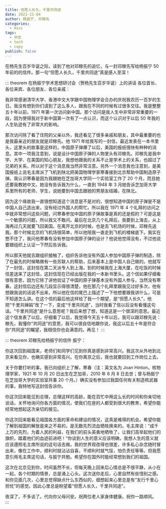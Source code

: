 ```yaml
---
title: 但愿人长久，千里共同途
date: 2021-11-04
author: 杨振宁, 邓稼先
categories:
  - misc
tags:
  - 中文
  - tech
  - copy
publish: false
---
```


在杨先生百岁华诞之际，读到了他对邓稼先的追忆，与一封邓稼先写给杨振宁 50 年前的的信件。那一句“但愿人长久，千里共同途”真是感人至深！

<!-- more -->

::: theorem 在杨振宁学术思想研讨会（贺杨先生百岁华诞）上的讲话
各位首长、各位来宾、各位朋友、各位亲戚：

我非常感谢清华大学、香港中文大学跟中国物理学会合办的庆祝我农历一百岁的生日。我没有想到你们请到了这么多人，跟我在不同的时候有过很多交往。我是整整五十年以前，1971 年第一次访问新中国。那个访问是我人生中非常非常重要的一段，因为使得我对于新中国第一次有了一点认识，而这个认识对于以后 50 年我的人生轨迹有了非常大的影响。

那次访问除了看了住院的父亲以外，我还看见了很多亲戚和朋友，其中最重要的也是我最亲近的朋友就是邓稼先。他 1971 年给我写的一封信，最近发表在一本书里头，这里头的故事是这样的，中国原子弹爆了以后，美国的报纸很快有种种的消息。其中一项我注意到，说是设计中国原子弹的人物里头有邓稼先。邓稼先是我中学、大学、在美国的知心朋友，我想他跟我的关系不止是学术上的关系，也超过了兄弟的关系，所以对于这个消息我当然非常注意。另外一个消息我也注意到，是美国报纸上说毛主席派了飞机到陕北把美国物理学家寒春接到北京帮助中国制造原子弹。我认识寒春是因为我跟她在芝加哥大学同一个实验室工作了 20 个月，而且她还要我教她中文。她没有告诉我为什么，一直到 1948 年 3 月她告诉芝加哥大学系里所有的老师、学生，说她要到中国去跟她的男朋友结婚，在陕北。

因为这个缘故我一直很想知道这个消息是不是对的，很想知道中国的原子弹是不是中国人自己造出来，没有经过外国人的帮忙。所以我在 1971 年 4 个礼拜的访问之中就非常想问这些问题，问寒春参加中国的原子弹故事是真的还是假的？可是这是一个敏感的问题，所以我又不敢问。最后在北京几个礼拜后，我要到上海去，从上海再过几天就要飞回美国。在离开北京的时候，也是去飞机场的时候，邓稼先送我。那个时候北京的飞机场很简单，所以他陪我一直走到飞机的楼梯底下。我实在憋不住了，我问他寒春有没有参加中国原子弹的设计？他说他觉得没有，不过他说要跟组织上认证一下然后告诉我。

所以那天他就去跟组织接触了，组织告诉他没有外国人参加中国原子弹的制造，除了在最先的时候略微有一些苏联人的帮助，后来基本上是中国人自己做的。他就写了一封信，这封信在第二天派专人到上海，到的时候我在上海大厦，在吃饭的时候信差送来了这封信，这封信现在已经出版在我的一本新书里头。这个信如果仔细看很有意思，因为它除了讲他验证了中国的原子弹基本没有外国人参与，当然没有寒春。这封信后边还有几段显示得很清楚，他在那几个礼拜里跟我见过好多次，他有想跟我说的话说不出来，所以他在信的尾巴上描述了一下他想要跟我讲什么，可是不知道怎么讲。在这个信的最后他这样给了我一个期望，是“但愿人长久”，他把“千里共婵娟”改了一下，变成“千里共同途”，当时我看了信以后没有看懂这句话。“千里共同途”是什么意思呢？我后来想了想，知道这是一个很深的意思。最近这个信发表了以后，仔细看了以后，我觉得今天五十年以后，我可以跟邓稼先说：稼先，我懂你“共同途”的意思，我可以很自信地跟你说，我这以后五十年是符合你“共同途”的瞩望，我相信你也会满意的。再见！
:::

::: theorem 邓稼先给杨振宁的信件
振宁：

你这次回到祖国来，老师们和同学们见到你真是感到非常高兴。我这次从外地到北京来看见你，也确实感到非常高兴。在你离京之后，我也就要回到工作岗位上去。

关于你要打听的事，我已向组织上了解，寒春（注：英文名为 Joan Hinton，核物理学家，1921 年 10 月 20 日出生在芝加哥，2010 年 6 月 8 日去世；曾与杨振宁在芝加哥大学的实验室共事 20 个月。）确实没有参加过我国任何有关制造核武器的事，我特地写这封信告诉你。

你这次回来能见到总理，总理这样的高龄，能在百忙中用这么长的时间和你亲切地谈话，关怀地询问你各方面的情况，使我们在座的人都受到很大的教育，希望你能经常地想起这次亲切的接见。

你这次回来能看见祖国各方面的革命和建设的情况，这真是难得的机会。希望你能了解到祖国的解放是来之不易的，是无数先烈流血牺牲换来的。毛主席说：“成千上万的先烈，为着人民的利益，在我们的前头英勇地牺牲了，让我们高举起他们的旗帜，踏着他们的血迹前进吧！”你谈到人生的意义应该明确，我想人生的意义就应该遵照毛主席所说的这句话去做。我的世界观改得也很差，许多私心杂念随时冒出来，像在工作中，顺利时就沾沾自喜，不顺利时就气馁，怕负责任等等。但我愿意引用毛主席这句话，与振宁共勉。希望你在国外时能经常想到我们的祖国。

这次在北京见到你，时间虽然不长，但每天晚上回来后心情总是不很平静，从小在一起，各个时期的情景，总是涌上心头。这次送你走后，心里自然有些惜别之感。和你见面几次，心里总觉得缺点什么东西似的，细想起来心里总是有“友行千里心担忧”的感觉。因此心里总是盼望着“但愿人长久，千里共同途”。

夜深了，不多谈了。代向你父母问安。祝两位老人家身体健康。祝你一路顺风。
:::
